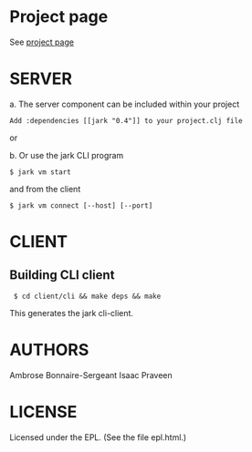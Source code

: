 
# Project page

See [project page](http://icylisper.in/jark)

# SERVER
 
a. The server component can be included within your project

    Add :dependencies [[jark "0.4"]] to your project.clj file
or

b. Or use the jark CLI program

    $ jark vm start 

   and from the client

    $ jark vm connect [--host] [--port]

# CLIENT

## Building CLI client

     $ cd client/cli && make deps && make 
 
This generates the jark cli-client.

# AUTHORS

Ambrose Bonnaire-Sergeant
Isaac Praveen


# LICENSE

Licensed under the EPL. (See the file epl.html.)
